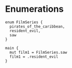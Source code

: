 # Enumerations
```the
enum FilmSeries {
  pirates_of_the_caribbean,
  resident_evil,
  saw
}

main {
  mut film1 = FilmSeries.saw
  film1 = .resident_evil
}
```
